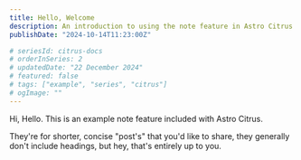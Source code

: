 ```yaml
---
title: Hello, Welcome
description: An introduction to using the note feature in Astro Citrus
publishDate: "2024-10-14T11:23:00Z"

# seriesId: citrus-docs
# orderInSeries: 2
# updatedDate: "22 December 2024"
# featured: false
# tags: ["example", "series", "citrus"]
# ogImage: ""
---
```


Hi, Hello. This is an example note feature included with Astro Citrus.

They're for shorter, concise "post's" that you'd like to share, they generally don't include headings, but hey, that's entirely up to you.
